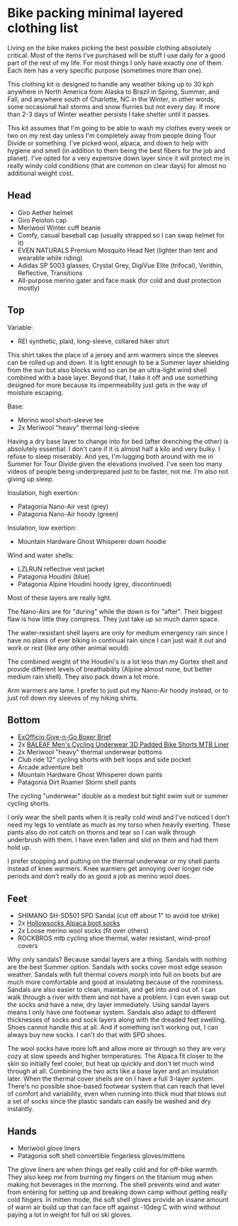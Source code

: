 # Bike packing minimal layered clothing list

Living on the bike makes picking the best possible clothing absolutely critical. Most of the items I've purchased will be stuff I use daily for a good part of the rest of my life. For most things I only have exactly *one* of them. Each item has a very specific purpose (sometimes more than one).

This clothing kit is designed to handle any weather biking up to 30 kph anywhere in North America from Alaska to Brazil in Spring, Summer, and Fall, and anywhere south of Charlotte, NC in the Winter, in other words, some occasional hail storms and snow flurries but not every day. If more than 2-3 days of Winter weather persists I take shelter until it passes.

This kit assumes that I'm going to be able to wash my clothes every week or two on my rest day unless I'm completely away from people doing Tour Divide or something. I've picked wool, alpaca, and down to help with hygiene and smell (in addition to them being the best fibers for the job and planet). I've opted for a very expensive down layer since it will protect me in really windy cold conditions (that are common on clear days) for almost no additional weight cost.

## Head

* Giro Aether helmet
* Giro Peloton cap
* Meriwool Winter cuff beanie
* Comfy, casual baseball cap (usually strapped so I can swap helmet for it)
* EVEN NATURALS Premium Mosquito Head Net (lighter than tent and wearable while riding)
* Adidas SP 5003 glasses,  Crystal Grey, DigiVue Elite (trifocal), Verithin, Reflective, Transitions
* All-purpose merino gater and face mask (for cold and dust protection mostly)

## Top

Variable:

* REI synthetic, plaid, long-sleeve, collared hiker shirt

This shirt takes the place of a jersey and arm warmers since the sleeves can be rolled up and down. It is light enough to be a Summer layer shielding from the sun but also blocks wind so can be an ultra-light wind shell combined with a base layer. Beyond that, I take it off and use something designed for more because its impermeability just gets in the way of moisture escaping.

Base:

* Merino wool short-sleeve tee
* 2x Meriwool "heavy" thermal long-sleeve

Having a dry base layer to change into for bed (after drenching the other) is absolutely essential. I don't care if it is almost half a kilo and very bulky. I refuse to sleep miserably. And yes, I'm lugging both around with me in Summer for Tour Divide given the elevations involved. I've seen too many videos of people being underprepared just to be faster, not me. I'm also not giving up sleep.

Insulation, high exertion:

* Patagonia Nano-Air vest (grey)
* Patagonia Nano-Air hoody (green)

Insulation, low exertion:

* Mountain Hardware Ghost Whisperer down hoodie

Wind and water shells:

* LZLRUN reflective vest jacket
* Patagonia Houdini (blue)
* Patagonia Alpine Houdini hoody (grey, discontinued)

Most of these layers are really light.

The Nano-Airs are for "during" while the down is for "after". Their biggest flaw is how little they compress. They just take up so much damn space.

The water-resistant shell layers are only for medium emergency rain since I have no plans of ever biking in continual rain since I can just wait it out and work or rest (like any other animal would).

The combined weight of the Houdini's is a lot less than my Gortex shell and provide different levels of breathability (Alpine almost none, but better medium rain shell). They also pack down a lot more.

Arm warmers are lame. I prefer to just put my Nano-Air hoody instead, or to just roll down my sleeves of my hiking shirts.

## Bottom

* [ExOfficio Give-n-Go Boxer Brief](https://amzn.to/47Qur27)
* 2x [BALEAF Men's Cycling Underwear 3D Padded Bike Shorts MTB Liner](https://lite.duckduckgo.com/lite?kd=-1&kp=-1&q=BALEAF%20Men%27s%20Cycling%20Underwear%203D%20Padded%20Bike%20Shorts%20MTB%20Liner)
* 2x Meriwool "heavy" thermal underwear bottoms
* Club ride 12" cycling shorts with belt loops and side pocket
* Arcade adventure belt
* Mountain Hardware Ghost Whisperer down pants
* Patagonia Dirt Roamer Storm shell pants

The cycling "underwear" double as a modest but tight swim suit or summer cycling shorts.

I only wear the shell pants when it is really cold wind and I've noticed I don't need my legs to ventilate as much as my torso when heavily exerting. These pants also do not catch on thorns and tear so I can walk through underbrush with them. I have even fallen and slid on them and had them hold up.

I prefer stopping and putting on the thermal underwear or my shell pants instead of knee warmers. Knee warmers get annoying over longer ride periods and don't really do as good a job as merino wool does.

## Feet

* SHIMANO SH-SD501 SPD Sandal (cut off about 1" to avoid toe strike)
* 2x [Hollowsocks Alpaca boot socks](https://hollowsocks.com/products/boot-performance-alpaca-socks)
* 2x Loose merino wool socks (fit over others)
* ROCKBROS mtb cycling shoe thermal, water resistant, wind-proof covers

Why only sandals? Because sandal layers are a thing. Sandals with nothing are the best Summer option. Sandals with socks cover most edge season weather. Sandals with full thermal covers morph into full on boots but are much more comfortable and good at insulating because of the roominess. Sandals are also easier to clean, maintain, and get into and out of. I can walk through a river with them and not have a problem. I can even swap out the socks and have a new, dry layer immediately. Using sandal layers means I only have one footwear system. Sandals also adapt to different thicknesses of socks and sock layers along with the dreaded feet swelling. Shoes cannot handle this at all. And if something isn't working out, I can always buy new socks. I can't do that with SPD shoes.

The wool socks have more loft and allow more air through so they are very cozy at slow speeds and higher temperatures. The Alpaca fit closer to the skin so initially feel cooler, but heat up quickly and don't let much wind through at all. Combining the two acts like a base layer and an insulation later. When the thermal cover shells are on I have a full 3-layer system. There's no possible shoe-based footwear system that can reach that level of comfort and variability, even when running into thick mud that blows out a set of socks since the plastic sandals can easily be washed and dry instantly.

## Hands

* Meriwool glove liners
* Patagonia soft shell convertible fingerless gloves/mittens

The glove liners are when things get really cold and for off-bike warmth. They also keep me from burning my fingers on the titanium mug when making hot beverages in the morning. The shell prevents wind and water from entering for setting up and breaking down camp without getting really cold fingers. In mitten mode, the soft shell gloves provide an insane amount of warm air build up that can face off against -10deg C with wind without paying a lot in weight for full on ski gloves.
